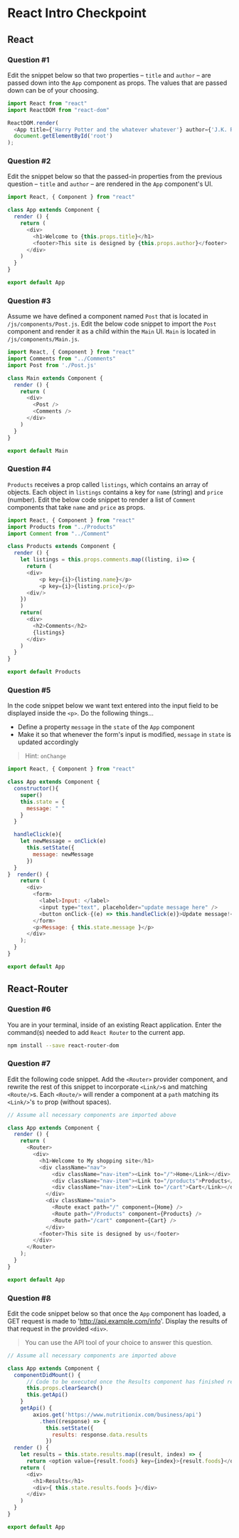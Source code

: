 # React Intro Checkpoint

## React

### Question #1

Edit the snippet below so that two properties – `title` and `author` – are passed down into the `App` component as props. The values that are passed down can be of your choosing.

```js
import React from "react"
import ReactDOM from "react-dom"

ReactDOM.render(
  <App title={'Harry Potter and the whatever whatever'} author={'J.K. Rowling'}/>,
  document.getElementById('root')
);
```

### Question #2

Edit the snippet below so that the passed-in properties from the previous question –  `title` and `author` – are rendered in the `App` component's UI.

```js
import React, { Component } from "react"

class App extends Component {
  render () {
    return (
      <div>
        <h1>Welcome to {this.props.title}</h1>
        <footer>This site is designed by {this.props.author}</footer>
      </div>
    )
  }
}

export default App
```

### Question #3

Assume we have defined a component named `Post` that is located in `/js/components/Post.js`. Edit the below code snippet to import the `Post` component and render it as a child within the `Main` UI. `Main` is located in `/js/components/Main.js`.

```js
import React, { Component } from "react"
import Comments from "../Comments"
import Post from './Post.js'

class Main extends Component {
  render () {
    return (
      <div>
        <Post />
        <Comments />
      </div>
    )
  }
}

export default Main
```

### Question #4

`Products` receives a prop called `listings`, which contains an array of objects. Each object in `listings` contains a key for `name` (string) and `price` (number). Edit the below code snippet to render a list of `Comment` components that take `name` and `price` as props.

```js
import React, { Component } from "react"
import Products from "../Products"
import Comment from "../Comment"

class Products extends Component {
  render () {
    let listings = this.props.comments.map((listing, i)=> {
      return (
      <div>
          <p key={i}>{listing.name}</p>
          <p key={i}>{listing.price}</p>
      <div/>
    })
    )
    return(
      <div>
        <h2>Comments</h2>
        {listings}
      </div>
    )
  }
}

export default Products
```

### Question #5

In the code snippet below we want text entered into the input field to be displayed inside the `<p>`. Do the following things...
- Define a property `message` in the `state` of the `App` component
- Make it so that whenever the form's input is modified, `message` in `state` is updated accordingly

> Hint: `onChange`


```js
import React, { Component } from "react"

class App extends Component {
  constructor(){
    super()
    this.state = {
      message: " "
    }
  }

  handleClick(e){
    let newMessage = onClick(e)
      this.setState({
        message: newMessage
      })
  }
}  render() {
    return (
      <div>
        <form>
          <label>Input: </label>
          <input type="text", placeholder="update message here" />
          <button onClick-{(e) => this.handleClick(e)}>Update message!</button>
        </form>
        <p>Message: { this.state.message }</p>
      </div>
    );
  }
}

export default App
```

## React-Router

### Question #6

You are in your terminal, inside of an existing React application. Enter the command(s) needed to add `React Router` to the current app.

```bash
npm install --save react-router-dom
```

### Question #7

Edit the following code snippet. Add the `<Router>` provider component, and rewrite the rest of this snippet to incorporate `<Link/>`s and matching `<Route/>`s. Each `<Route/>` will render a component at a `path` matching its `<Link/>`'s `to` prop (without spaces).

```js
// Assume all necessary components are imported above

class App extends Component {
  render () {
    return (
      <Router>
        <div>
          <h1>Welcome to My shopping site</h1>
          <div className="nav">
              <div className="nav-item"><Link to="/">Home</Link></div>
              <div className="nav-item"><Link to="/products">Products</Link></div>
              <div className="nav-item"><Link to="/cart">Cart</Link></div>
            </div>
            <div className="main">
              <Route exact path="/" component={Home} />
              <Route path="/Products" component={Products} />
              <Route path="/cart" component={Cart} />
            </div>
          <footer>This site is designed by us</footer>
        </div>
      </Router>
    );
  }
}

export default App
```

### Question #8

Edit the code snippet below so that once the `App` component has loaded, a GET request is made to 'http://api.example.com/info'. Display the results of that request in the provided `<div>`.

> You can use the API tool of your choice to answer this question.

```js
// Assume all necessary components are imported above

class App extends Component {
  componentDidMount() {
      // Code to be executed once the Results component has finished rendering
      this.props.clearSearch()
      this.getApi()
    }
    getApi() {
        axios.get('https://www.nutritionix.com/business/api')
          .then((response) => {
            this.setState({
              results: response.data.results
            })
  render () {
    let results = this.state.results.map((result, index) => {
      return <option value={result.foods} key={index}>{result.foods}</option>
    return (
      <div>
        <h1>Results</h1>
        <div>{ this.state.results.foods }</div>
      </div>
    )
  }
}

export default App
```
